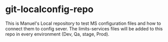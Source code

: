 # git-localconfig-repo
This is Manuel's Local repository to test MS configuration files and how to connect them to config sever. The limits-services files will be added to this repo in every environment (Dev, Qa, stage, Prod).
